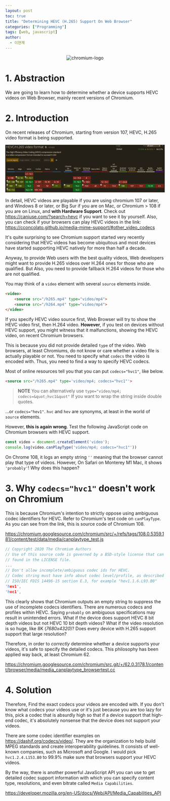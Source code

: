 ```yaml
---
layout: post
toc: true
title: "Determining HEVC (H.265) Support On Web Browser"
categories: ["Programming"]
tags: [web, javascript]
author:
  - 이현재
---
```


<p align="center">
  <img height="50" src="https://www.chromium.org/_assets/customLogo.png" alt="chromium-logo">
</p>

# 1. Abstraction
We are going to learn how to determine whether a device
supports HEVC videos on Web Browser, mainly recent versions of Chromium.
<!--more-->

# 2. Introduction
On recent releases of Chromium, starting from version 107,
HEVC, H.265 video format is being supported.

![caniuse-hevc](/img/2023-01-12-determining-hevc-support-on-web-browser/caniuse-hevc.png)

In detail, HEVC videos are playable if you are using chromium 107 or later,
and Windows 8 or later, or Big Sur if you are on Mac, or Chromium > 108
if you are on Linux, and **with Hardware Support**.
Check out <https://caniuse.com/?search=hevc> if you want to see it by yourself.
Also, you can check if your browsers can play HEVC videos in the link:
<https://cconcolato.github.io/media-mime-support/#other_video_codecs>

It's quite surprising to see Chromium support started very recently
considering that HEVC videos has become ubiquitous and most devices
have started supporting HEVC natively for more than half a decade.

Anyway, to provide Web users with the best quality videos,
Web developers might want to provide H.265 videos over
H.264 ones for those who are qualified.
But Also, you need to provide fallback H.264 videos for those who are not qualified.

You may think of a `video` element with several `source` elements inside.

```html
<video>
    <source src="/h265.mp4" type="video/mp4">
    <source src="/h264.mp4" type="video/mp4">
</video>
```
If you specify HEVC video source first, Web Browser will try to show the HEVC video
first, then H.264 video.
**However**, if you test on devices without HEVC support,
you might witness that it malfunctions, showing the HEVC video,
on recent Chromium browsers.

This is because you did not provide detailed `type` of the video.
Web browsers, at least Chromiums, do not know or care whether
a video file is actually playable or not.
You need to specify what `codecs` the video is encoded with.
Thus, you need to find a way to specify HEVC codecs.

Most of online resources tell you that
you can put `codecs="hvc1"`, like below.

```html
<source src="/h265.mp4" type='video/mp4; codecs="hvc1"'>
```

> **NOTE** You can alternatively use `type="video/mp4; codecs=&quot;hvc1&quot"`
> If you want to wrap the string inside double quotes.

...or `codecs="hev1"`. `hvc` and `hev` are synonyms, at least
in the world of `source` elements.

However, **this is again wrong**. Test the following JavaScript code on Chromium browsers
with HEVC support.

```js
const video = document.createElement('video');
console.log(video.canPlayType('video/mp4; codecs="hvc1"'))
```

On Chrome 108, it logs an empty string `''` meaning that the browser cannot play
that type of videos.
However, On Safari on Monterey M1 Mac, it shows `'probably'`!
Why does this happen?

# 3. Why `codecs="hvc1"` doesn't work on Chromium
This is because Chromium's intention to strictly oppose
using ambiguous codec identifiers for HEVC.
Refer to Chromium's test code on `canPlayType`.
As you can see from the link, this is source code of Chromium 108.

<https://chromium.googlesource.com/chromium/src/+/refs/tags/108.0.5359.181/content/test/data/media/canplaytype_test.js>

```cc
// Copyright 2020 The Chromium Authors
// Use of this source code is governed by a BSD-style license that can be
// found in the LICENSE file.
...
// Don't allow incomplete/ambiguous codec ids for HEVC.
// Codec string must have info about codec level/profile, as described in
// ISO/IEC FDIS 14496-15 section E.3, for example "hev1.1.6.L93.B0"
'hev1',
'hvc1',
```

This clearly shows that Chromium outputs an empty string to suppress the use of
incomplete codecs identifiers. There are numerous codecs and profiles within HEVC.
Saying `probably` on ambiguous specifications may result in unintended errors.
What if the device does support HEVC 8 bit depth videos
but not HEVC 10 bit depth videos?
What if the video resolution is so huge, like 8K (*7680x4320*)?
Does every device with H.265 support support that large resolution?

Therefore, in order to *correctly* determine whether a device supports your videos,
it's safe to specify the detailed codecs.
This philosophy has been applied way back, at least Chromium 62.

<https://chromium.googlesource.com/chromium/src.git/+/62.0.3178.1/content/browser/media/media_canplaytype_browsertest.cc>

# 4. Solution
Therefore, Find the exact codecs your videos are encoded with.
If you don't know what codecs your videos use or
it's just because you are too lazy for this,
pick a codec that is absurdly high so that if a device support
that high-end codec, it's absolutely nonsense that
the device does not support your videos.

There are some codec identifier examples on <https://dashif.org/codecs/video/>.
They are the organization to help build MPEG standards and
create interoperability guidelines.
It consists of well-known companies, such as Microsoft and Google.
I would pick `hvc1.2.4.L153.B0` to 99.9% make sure
that browsers support your HEVC videos.

By the way, there is another powerful JavaScript API you can use to
get detailed codec support information
with which you can specify content type, resolutions,
and even bitrate called `Media Capabilities`.

<https://developer.mozilla.org/en-US/docs/Web/API/Media_Capabilities_API>
